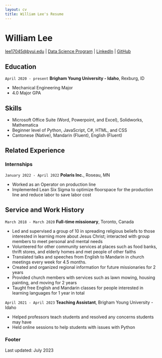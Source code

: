 ```yaml
---
layout: cv
title: William Lee's Resume
---
```


# William Lee

<div id="webaddress">
<a href="lee17045@byui.edu">lee17045@byui.edu</a>
| <a href="https://byuidatascience.github.io/development.html">Data Science Program</a>
| <a href="https://www.linkedin.com/in/chin-yiu-lee/">LinkedIn</a>
| <a href="https://github.com/yiulik/WilliamLee_resume">GitHub</a>
</div>

<!-- https://www.monique.tech/the-art-of-markdown -->

## Education

`April 2020 - present`
**Brigham Young University - Idaho**, Rexburg, ID

- Mechanical Engineering Major
- 4.0 Major GPA

## Skills

- Microsoft Office Suite (Word, Powerpoint, and Excel), Solidworks, Mathematica
- Beginner level of Python, JavaScript, C#, HTML, and CSS
- Cantonese (Native), Mandarin (Fluent), English (Fluent)

## Related Experience

### Internships

`January 2022 - April 2022`
**Polaris Inc.**, Roseau, MN

- Worked as an Operator on production line
- Implemented Lean Six Sigma to optimize floorspace for the production line and reduce labor to save labor cost

## Service and Work History

`March 2018 - March 2020`
**Full-time missionary**, Toronto, Canada

- Led and supervised a group of 10 in spreading religious beliefs to those interested in learning more about Jesus Christ; interacted with group members to meet personal and mental needs
- Volunteered for other community services at places such as food banks, thrift stores, and elderly homes and met people of other
  faiths
- Translated talks and speeches from English to Mandarin in church meetings every week for 4.5 months.
- Created and organized regional information for future missionaries for 2 years
- Provided church members with services such as lawn mowing, housing painting, and moving for 2 years
- Taught free English and Mandarin classes for people interested in learning languages for 1 year in total

`April 2021 - April 2023`
**Teaching Assistant**, Brigham Young University - Idaho

- Helped professors teach students and resolved any concerns students may have
- Held online sessions to help students with issues with Python

### Footer

Last updated: July 2023
